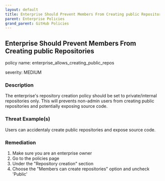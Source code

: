 ```yaml
---
layout: default
title: Enterprise Should Prevent Members From Creating public Repositories
parent: Enterprise Policies
grand_parent: GitHub Policies
---
```



## Enterprise Should Prevent Members From Creating public Repositories
policy name: enterprise_allows_creating_public_repos

severity: MEDIUM

### Description
The enterprise's repository creation policy should be set to private/internal repositories only. This will prevents non-admin users from creating public repositories and potentially exposing source code.

### Threat Example(s)
Users can accidentaly create public repositories and expose source code.



### Remediation
1. Make sure you are an enterprise owner
2. Go to the policies page
3. Under the "Repository creation" section
4. Choose the "Members can create repositories" option and uncheck 'Public'



